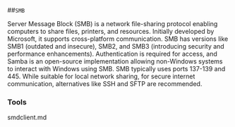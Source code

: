 ##`SMB`

Server Message Block (SMB) is a network file-sharing protocol enabling computers to share files, printers, and resources. Initially developed by Microsoft, it supports cross-platform communication. SMB has versions like SMB1 (outdated and insecure), SMB2, and SMB3 (introducing security and performance enhancements). Authentication is required for access, and Samba is an open-source implementation allowing non-Windows systems to interact with Windows using SMB. SMB typically uses ports 137-139 and 445. While suitable for local network sharing, for secure internet communication, alternatives like SSH and SFTP are recommended.


### Tools

smdclient.md

